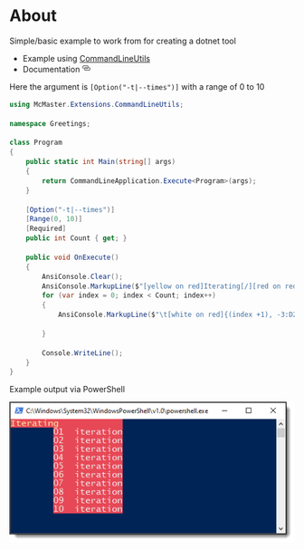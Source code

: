 ﻿# About

Simple/basic example to work from for creating a dotnet tool

- Example using [CommandLineUtils](https://github.com/natemcmaster/CommandLineUtils)
- Documentation [![](assets/Link_16x.png)](https://natemcmaster.github.io/CommandLineUtils/)

Here the argument is `[Option("-t|--times")]` with a range of 0 to 10

```csharp
using McMaster.Extensions.CommandLineUtils;

namespace Greetings;

class Program
{
    public static int Main(string[] args)
    {
        return CommandLineApplication.Execute<Program>(args);
    }

    [Option("-t|--times")]
    [Range(0, 10)]
    [Required]
    public int Count { get; }

    public void OnExecute()
    {
        AnsiConsole.Clear();
        AnsiConsole.MarkupLine($"[yellow on red]Iterating[/][red on red]{new string('.',12)}[/]");
        for (var index = 0; index < Count; index++)
        {
            AnsiConsole.MarkupLine($"\t[white on red]{(index +1), -3:D2} iteration[/]");

        }

        Console.WriteLine();
    }
}
```

Example output via PowerShell

![Main](assets/main.png)
